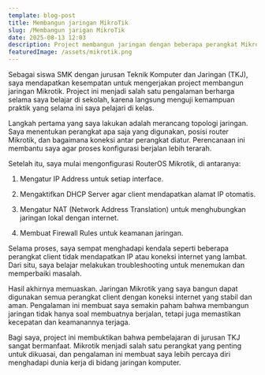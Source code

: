 ```yaml
---
template: blog-post
title: Membangun jaringan MikroTik
slug: /Membangun jarigan MikroTik
date: 2025-08-13 12:03
description: Project membangun jaringan dengan beberapa perangkat MikroTik
featuredImage: /assets/mikrotik.png
---
```


Sebagai siswa SMK dengan jurusan Teknik Komputer dan Jaringan (TKJ), saya mendapatkan kesempatan untuk mengerjakan project membangun jaringan Mikrotik. Project ini menjadi salah satu pengalaman berharga selama saya belajar di sekolah, karena langsung menguji kemampuan praktik yang selama ini saya pelajari di kelas.

Langkah pertama yang saya lakukan adalah merancang topologi jaringan. Saya menentukan perangkat apa saja yang digunakan, posisi router Mikrotik, dan bagaimana koneksi antar perangkat diatur. Perencanaan ini membantu saya agar proses konfigurasi berjalan lebih terarah.

Setelah itu, saya mulai mengonfigurasi RouterOS Mikrotik, di antaranya:

1. Mengatur IP Address untuk setiap interface.

2. Mengaktifkan DHCP Server agar client mendapatkan alamat IP otomatis.

3. Mengatur NAT (Network Address Translation) untuk menghubungkan jaringan lokal dengan internet.

4. Membuat Firewall Rules untuk keamanan jaringan.

Selama proses, saya sempat menghadapi kendala seperti beberapa perangkat client tidak mendapatkan IP atau koneksi internet yang lambat. Dari situ, saya belajar melakukan troubleshooting untuk menemukan dan memperbaiki masalah.

Hasil akhirnya memuaskan. Jaringan Mikrotik yang saya bangun dapat digunakan semua perangkat client dengan koneksi internet yang stabil dan aman. Pengalaman ini membuat saya semakin paham bahwa membangun jaringan tidak hanya soal membuatnya berjalan, tetapi juga memastikan kecepatan dan keamanannya terjaga.

Bagi saya, project ini membuktikan bahwa pembelajaran di jurusan TKJ sangat bermanfaat. Mikrotik menjadi salah satu perangkat yang penting untuk dikuasai, dan pengalaman ini membuat saya lebih percaya diri menghadapi dunia kerja di bidang jaringan komputer.


